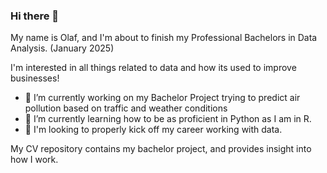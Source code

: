 ### Hi there 👋

My name is Olaf, and I'm about to finish my Professional Bachelors in Data Analysis. (January 2025)

I'm interested in all things related to data and how its used to improve businesses!

- 🔭 I’m currently working on my Bachelor Project trying to predict air pollution based on traffic and weather conditions 
- 🌱 I’m currently learning how to be as proficient in Python as I am in R.
- 👯 I'm looking to properly kick off my career working with data.

My CV repository contains my bachelor project, and provides insight into how I work. 
